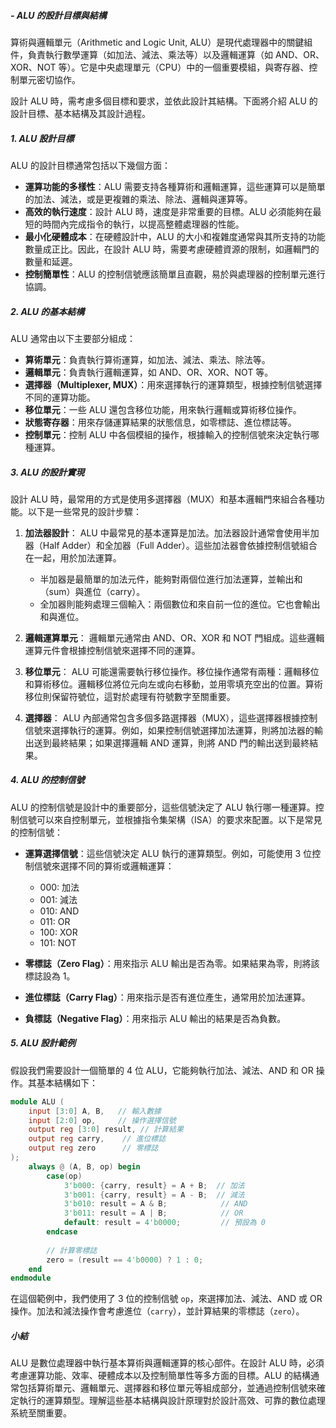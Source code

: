 
##### - ALU 的設計目標與結構

算術與邏輯單元（Arithmetic and Logic Unit, ALU）是現代處理器中的關鍵組件，負責執行數學運算（如加法、減法、乘法等）以及邏輯運算（如 AND、OR、XOR、NOT 等）。它是中央處理單元（CPU）中的一個重要模組，與寄存器、控制單元密切協作。

設計 ALU 時，需考慮多個目標和要求，並依此設計其結構。下面將介紹 ALU 的設計目標、基本結構及其設計過程。

##### 1. **ALU 設計目標**

ALU 的設計目標通常包括以下幾個方面：

- **運算功能的多樣性**：ALU 需要支持各種算術和邏輯運算，這些運算可以是簡單的加法、減法，或是更複雜的乘法、除法、邏輯與運算等。
- **高效的執行速度**：設計 ALU 時，速度是非常重要的目標。ALU 必須能夠在最短的時間內完成指令的執行，以提高整體處理器的性能。
- **最小化硬體成本**：在硬體設計中，ALU 的大小和複雜度通常與其所支持的功能數量成正比。因此，在設計 ALU 時，需要考慮硬體資源的限制，如邏輯門的數量和延遲。
- **控制簡單性**：ALU 的控制信號應該簡單且直觀，易於與處理器的控制單元進行協調。

##### 2. **ALU 的基本結構**

ALU 通常由以下主要部分組成：

- **算術單元**：負責執行算術運算，如加法、減法、乘法、除法等。
- **邏輯單元**：負責執行邏輯運算，如 AND、OR、XOR、NOT 等。
- **選擇器（Multiplexer, MUX）**：用來選擇執行的運算類型，根據控制信號選擇不同的運算功能。
- **移位單元**：一些 ALU 還包含移位功能，用來執行邏輯或算術移位操作。
- **狀態寄存器**：用來存儲運算結果的狀態信息，如零標誌、進位標誌等。
- **控制單元**：控制 ALU 中各個模組的操作，根據輸入的控制信號來決定執行哪種運算。

##### 3. **ALU 的設計實現**

設計 ALU 時，最常用的方式是使用多選擇器（MUX）和基本邏輯門來組合各種功能。以下是一些常見的設計步驟：

1. **加法器設計**：
   ALU 中最常見的基本運算是加法。加法器設計通常會使用半加器（Half Adder）和全加器（Full Adder）。這些加法器會依據控制信號組合在一起，用於加法運算。

   - 半加器是最簡單的加法元件，能夠對兩個位進行加法運算，並輸出和（sum）與進位（carry）。
   - 全加器則能夠處理三個輸入：兩個數位和來自前一位的進位。它也會輸出和與進位。

2. **邏輯運算單元**：
   邏輯單元通常由 AND、OR、XOR 和 NOT 門組成。這些邏輯運算元件會根據控制信號來選擇不同的運算。

3. **移位單元**：
   ALU 可能還需要執行移位操作。移位操作通常有兩種：邏輯移位和算術移位。邏輯移位將位元向左或向右移動，並用零填充空出的位置。算術移位則保留符號位，這對於處理有符號數字至關重要。

4. **選擇器**：
   ALU 內部通常包含多個多路選擇器（MUX），這些選擇器根據控制信號來選擇執行的運算。例如，如果控制信號選擇加法運算，則將加法器的輸出送到最終結果；如果選擇邏輯 AND 運算，則將 AND 門的輸出送到最終結果。

##### 4. **ALU 的控制信號**

ALU 的控制信號是設計中的重要部分，這些信號決定了 ALU 執行哪一種運算。控制信號可以來自控制單元，並根據指令集架構（ISA）的要求來配置。以下是常見的控制信號：

- **運算選擇信號**：這些信號決定 ALU 執行的運算類型。例如，可能使用 3 位控制信號來選擇不同的算術或邏輯運算：
  - 000: 加法
  - 001: 減法
  - 010: AND
  - 011: OR
  - 100: XOR
  - 101: NOT

- **零標誌（Zero Flag）**：用來指示 ALU 輸出是否為零。如果結果為零，則將該標誌設為 1。
- **進位標誌（Carry Flag）**：用來指示是否有進位產生，通常用於加法運算。
- **負標誌（Negative Flag）**：用來指示 ALU 輸出的結果是否為負數。

##### 5. **ALU 設計範例**

假設我們需要設計一個簡單的 4 位 ALU，它能夠執行加法、減法、AND 和 OR 操作。其基本結構如下：

```verilog
module ALU (
    input [3:0] A, B,   // 輸入數據
    input [2:0] op,     // 操作選擇信號
    output reg [3:0] result, // 計算結果
    output reg carry,    // 進位標誌
    output reg zero      // 零標誌
);
    always @ (A, B, op) begin
        case(op)
            3'b000: {carry, result} = A + B;  // 加法
            3'b001: {carry, result} = A - B;  // 減法
            3'b010: result = A & B;            // AND
            3'b011: result = A | B;            // OR
            default: result = 4'b0000;         // 預設為 0
        endcase
        
        // 計算零標誌
        zero = (result == 4'b0000) ? 1 : 0;
    end
endmodule
```

在這個範例中，我們使用了 3 位的控制信號 `op`，來選擇加法、減法、AND 或 OR 操作。加法和減法操作會考慮進位（`carry`），並計算結果的零標誌（`zero`）。

##### 小結

ALU 是數位處理器中執行基本算術與邏輯運算的核心部件。在設計 ALU 時，必須考慮運算功能、效率、硬體成本以及控制簡單性等多方面的目標。ALU 的結構通常包括算術單元、邏輯單元、選擇器和移位單元等組成部分，並通過控制信號來確定執行的運算類型。理解這些基本結構與設計原理對於設計高效、可靠的數位處理系統至關重要。